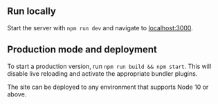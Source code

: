 ## Run locally

Start the server with `npm run dev` and navigate to [localhost:3000](http://localhost:3000).

## Production mode and deployment
To start a production version, run `npm run build && npm start`. This will disable live reloading and activate the appropriate bundler plugins.

The site can be deployed to any environment that supports Node 10 or above.
